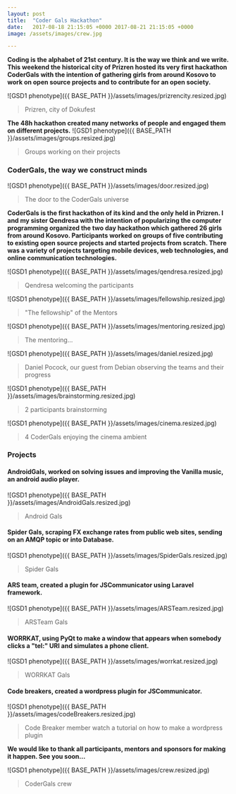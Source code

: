 ```yaml
---
layout: post
title:  "Coder Gals Hackathon"
date:   2017-08-18 21:15:05 +0000 2017-08-21 21:15:05 +0000
image: /assets/images/crew.jpg

---
```

**Coding is the alphabet of 21st century. It is the way we think and we write. This weekend the historical city of Prizren hosted its very first hackathon CoderGals with the intention of gathering girls from around Kosovo to work on open source projects and to contribute for an open society.**

![GSD1 phenotype]({{ BASE_PATH }}/assets/images/prizrencity.resized.jpg)
> Prizren, city of Dokufest 


**The 48h hackathon created many networks of people and engaged them on different projects.**
![GSD1 phenotype]({{ BASE_PATH }}/assets/images/groups.resized.jpg) 
> Groups working on their projects

### CoderGals, the way we construct minds

![GSD1 phenotype]({{ BASE_PATH }}/assets/images/door.resized.jpg)
> The door to the CoderGals universe

**CoderGals is the first hackathon of its kind and the only held in Prizren. I and my sister Qendresa with the intention of popularizing the computer programming organized the two day hackathon which gathered 26 girls from around Kosovo. Participants worked on groups of five contributing to existing open source projects and started projects from scratch. There was a variety of projects targeting mobile devices, web technologies, and online communication technologies.**

![GSD1 phenotype]({{ BASE_PATH }}/assets/images/qendresa.resized.jpg) 
> Qendresa welcoming the participants

![GSD1 phenotype]({{ BASE_PATH }}/assets/images/fellowship.resized.jpg) 
> "The fellowship" of the Mentors

![GSD1 phenotype]({{ BASE_PATH }}/assets/images/mentoring.resized.jpg) 
> The mentoring...

![GSD1 phenotype]({{ BASE_PATH }}/assets/images/daniel.resized.jpg)
 > Daniel Pocock, our guest from Debian observing the teams and their progress

![GSD1 phenotype]({{ BASE_PATH }}/assets/images/brainstorming.resized.jpg) 
> 2 participants  brainstorming

![GSD1 phenotype]({{ BASE_PATH }}/assets/images/cinema.resized.jpg) 
> 4 CoderGals enjoying the cinema ambient

### Projects

#### **AndroidGals**, worked on solving issues and improving the Vanilla music, an android audio player.

![GSD1 phenotype]({{ BASE_PATH }}/assets/images/AndroidGals.resized.jpg) 
> Android Gals

#### **Spider Gals**, scraping FX exchange rates from public web sites, sending on an AMQP topic or into Database.
![GSD1 phenotype]({{ BASE_PATH }}/assets/images/SpiderGals.resized.jpg) 
> Spider Gals

#### **ARS team**, created a plugin for JSCommunicator using Laravel framework.
![GSD1 phenotype]({{ BASE_PATH }}/assets/images/ARSTeam.resized.jpg)
 > ARSTeam Gals

#### **WORRKAT**, using PyQt to make a window that appears when somebody clicks a "tel:" URI and simulates a phone client.
![GSD1 phenotype]({{ BASE_PATH }}/assets/images/worrkat.resized.jpg) 
> WORRKAT Gals

#### **Code breakers**, created a wordpress plugin for JSCommunicator.
![GSD1 phenotype]({{ BASE_PATH }}/assets/images/codeBreakers.resized.jpg) 
> Code Breaker member watch a tutorial on how to make a wordpress plugin

**We would like to thank all participants, mentors and sponsors for making it happen.
See you soon…**


![GSD1 phenotype]({{ BASE_PATH }}/assets/images/crew.resized.jpg) 
> CoderGals crew